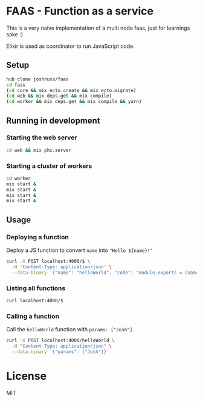 # FAAS - Function as a service

This is a very naive implementation of a multi node faas, just for learnings sake :)

Elixir is used as coordinator to run JavaScript code.

## Setup

```bash
hub clone joshnuss/faas
cd faas
(cd core && mix ecto.create && mix ecto.migrate)
(cd web && mix deps.get && mix compile)
(cd worker && mix deps.get && mix compile && yarn)
```

## Running in development

### Starting the web server

```bash
cd web && mix phx.server
```

### Starting a cluster of workers

```bash
cd worker
mix start &
mix start &
mix start &
mix start &
```

## Usage

### Deploying a function

Deploy a JS function to convert `name` into `"Hello ${name}!"`

```bash
curl -X POST localhost:4000/$ \
  -H 'Content-Type: application/json' \
  --data-binary '{"name": "helloWorld", "code": "module.exports = (name) => `Hello ${name}!`"}'

```

### Listing all functions

```bash
curl localhost:4000/$
```

### Calling a function

Call the `helloWorld` function with `params: ["Josh"]`.

```bash
curl -X POST localhost:4000/helloWorld \
  -H "Content-Type: application/json" \
  --data-binary '{"params": ["Josh"]}'
```

# License

MIT

